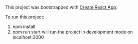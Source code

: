 This project was bootstrapped with [Create React App](https://github.com/facebookincubator/create-react-app).

To run this project:

1. npm install
2. npm run start will run the project in development mode on localhost:3000